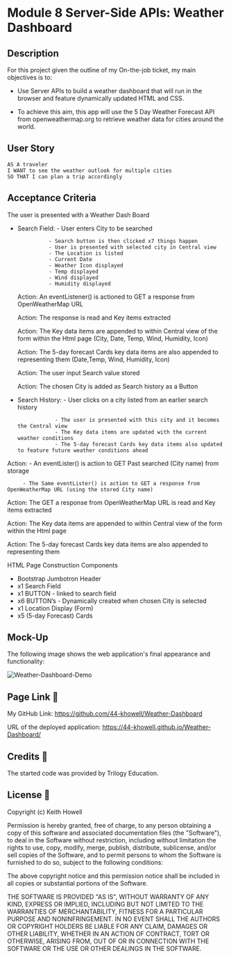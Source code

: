 # Module 8 Server-Side APIs: Weather Dashboard

## Description

For this project given the outline of my On-the-job ticket, my main objectives is to:

  * Use Server APIs to build a weather dashboard that will run in the browser and feature dynamically updated HTML and CSS.

  * To achieve this aim, this app will use the 5 Day Weather Forecast API from openweathermap.org to retrieve 
weather data for cities around the world.


## User Story

```text
AS A traveler
I WANT to see the weather outlook for multiple cities
SO THAT I can plan a trip accordingly
```

## Acceptance Criteria

The user is presented with a Weather Dash Board 
 
* Search Field: - User enters City to be searched 

                - Search button is then clicked x7 things happen 
                - User is presented with selected city in Central view 
                - The Location is listed	
                - Current Date 
                - Weather Icon displayed
                - Temp displayed
                - Wind displayed
                - Humidity displayed		            

  Action: An eventListener() is actioned to GET a response from OpenWeatherMap URL
  
  Action: The response is read and Key items extracted 
  
  Action: The Key data items are appended to <id> within Central view of the form within the Html page (City, Date, Temp, Wind, Humidity, Icon)

  Action: The 5-day forecast Cards key data items are also appended to <id> representing them (Date,Temp, Wind, Humidity, Icon)

  Action: The user input Search value stored
 
  Action: The chosen City is added as Search history as a Button
 
 * Search History: - User clicks on a city listed from an earlier search history 
 
                   - The user is presented with this city and it becomes the Central view 
                   - The Key data items are updated with the current weather conditions
                   - The 5-day forecast Cards key data items also updated to feature future weather conditions ahead 
 
  Action: - An eventLister() is action to GET Past searched (City name) from storage 
 
         - The Same eventLister() is action to GET a response from OpenWeatherMap URL (using the stored City name)
 
  Action: The GET a response from OpenWeatherMap URL is read and Key items extracted 
 
  Action: The Key data items are appended to <id> within Central view of the form within the Html page
 
  Action: The 5-day forecast Cards key data items are also appended to <id> representing them
 
 HTML Page Construction Components
 
   - Bootstrap Jumbotron Header
   - x1 Search Field 
   - x1 BUTTON - linked to search field 
   - x6 BUTTON’s - Dynamically created when chosen City is selected 
   - x1 Location Display (Form)
   - x5 (5-day Forecast) Cards
 
 
## Mock-Up

The following image shows the web application's final appearance and functionality:

 
 ![Weather-Dashboard-Demo](https://user-images.githubusercontent.com/119610043/224177604-aeb55699-df45-475d-b0b1-7a3a0f7b5d2c.png)

 
 ## Page Link :pushpin:
 
 My GitHub Link: https://github.com/44-khowell/Weather-Dashboard
 
 URL of the deployed application: https://44-khowell.github.io/Weather-Dashboard/
 
 
 
 ## Credits :pushpin:

The started code was provided by Trilogy Education.

## License :pushpin:
 
  Copyright (c) Keith Howell

Permission is hereby granted, free of charge, to any person obtaining a copy of this software and associated documentation files (the "Software"), to deal in the Software without restriction, including without limitation the rights to use, copy, modify, merge, publish, distribute, sublicense, and/or sell copies of the Software, and to permit persons to whom the Software is furnished to do so, subject to the following conditions:

The above copyright notice and this permission notice shall be included in all copies or substantial portions of the Software.

THE SOFTWARE IS PROVIDED "AS IS", WITHOUT WARRANTY OF ANY KIND, EXPRESS OR IMPLIED, INCLUDING BUT NOT LIMITED TO THE WARRANTIES OF MERCHANTABILITY, FITNESS FOR A PARTICULAR PURPOSE AND NONINFRINGEMENT. IN NO EVENT SHALL THE AUTHORS OR COPYRIGHT HOLDERS BE LIABLE FOR ANY CLAIM, DAMAGES OR OTHER LIABILITY, WHETHER IN AN ACTION OF CONTRACT, TORT OR OTHERWISE, ARISING FROM, OUT OF OR IN CONNECTION WITH THE SOFTWARE OR THE USE OR OTHER DEALINGS IN THE SOFTWARE.
 
 
